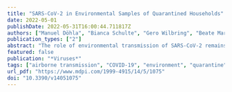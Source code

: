 ```yaml
---
title: "SARS-CoV-2 in Environmental Samples of Quarantined Households"
date: 2022-05-01
publishDate: 2022-05-31T16:00:44.711817Z
authors: ["Manuel Döhla", "Bianca Schulte", "Gero Wilbring", "Beate Mareike Kümmerer", "Christin Döhla", "Esther Sib", "Enrico Richter", "Patrick Frank Ottensmeyer", "Alexandra Haag", "Steffen Engelhart", "Anna Maria Eis-Hübinger", "Martin Exner", "Nico Tom Mutters", "Ricarda Maria Schmithausen", "Hendrik Streeck"]
publication_types: ["2"]
abstract: "The role of environmental transmission of SARS-CoV-2 remains unclear. Thus, the aim of this study was to investigate whether viral contamination of air, wastewater, and surfaces in quarantined households result in a higher risk for exposed persons. For this study, a source population of 21 households under quarantine conditions with at least one person who tested positive for SARS-CoV-2 RNA were randomly selected from a community in North Rhine-Westphalia in March 2020. All individuals living in these households participated in this study and provided throat swabs for analysis. Air and wastewater samples and surface swabs were obtained from each household and analysed using qRT-PCR. Positive swabs were further cultured to analyse for viral infectivity. Out of all the 43 tested adults, 26 (60.47%) tested positive using qRT-PCR. All 15 air samples were qRT-PCR-negative. In total, 10 out of 66 wastewater samples were positive for SARS-CoV-2 (15.15%) and 4 out of 119 surface samples (3.36%). No statistically significant correlation between qRT-PCR-positive environmental samples and the extent of the spread of infection between household members was observed. No infectious virus could be propagated under cell culture conditions. Taken together, our study demonstrates a low likelihood of transmission via surfaces. However, to definitively assess the importance of hygienic behavioural measures in the reduction of SARS-CoV-2 transmission, larger studies should be designed to determine the proportionate contribution of smear vs. droplet transmission."
featured: false
publication: "*Viruses*"
tags: ["airborne transmission", "COVID-19", "environment", "quarantine", "SARS-CoV-2", "smear infection"]
url_pdf: "https://www.mdpi.com/1999-4915/14/5/1075"
doi: "10.3390/v14051075"
---
```


